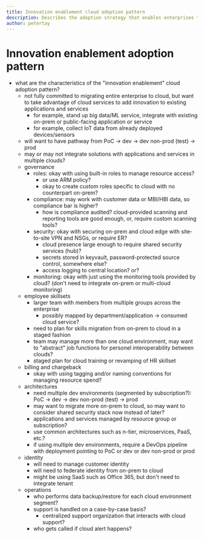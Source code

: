 ```yaml
---
title: Innovation enablement cloud adoption pattern
description: Describes the adoption strategy that enables enterprises to take advantage of cloud services to add innovation to existing applications and services
author: petertay
---
```


# Innovation enablement adoption pattern

- what are the characteristics of the "innovation enablement" cloud adoption pattern?
    - not fully committed to migrating entire enterprise to cloud, but want to take advantage of cloud services to add innovation to existing applications and services
        - for example, stand up big data/ML service, integrate with existing on-prem or public-facing application or service
        - for example, collect IoT data from already deployed devices/sensors
    - will want to have pathway from PoC -> dev -> dev non-prod (test) -> prod
    - may or may not integrate solutions with applications and services in multiple clouds?
    - governance
        - roles: okay with using built-in roles to manage resource access?  
            - or use ARM policy?
            - okay to create custom roles specific to cloud with no counterpart on-prem?
        - compliance: may work with customer data or MBI/HBI data, so compliance bar is higher?        
            - how is compliance audited? cloud-provided scanning and reporting tools are good enough, or, require custom scanning tools?
        - security: okay with securing on-prem and cloud edge with site-to-site VPN and NSGs, or require ER?
            - cloud presence large enough to require shared security services (hub)?
            - secrets stored in keyvault, password-protected source control, somewhere else?
            - access logging to central location? or?
        - monitoring: okay with just using the monitoring tools provided by cloud? (don't need to integrate on-prem or multi-cloud monitoring)
    - employee skillsets
        - larger team with members from multiple groups across the enterprise
            - possibly mapped by department/application -> consumed cloud service?
        - need to plan for skills migration from on-prem to cloud in a staged fashion
        - team may manage more than one cloud environment, may want to "abstract" job functions for personel interoperability between clouds?
        - staged plan for cloud training or revamping of HR skillset 
    - billing and chargeback
        - okay with using tagging and/or naming conventions for managing resource spend?
    - architectures
        - need multiple dev environments (segmented by subscription?): PoC -> dev -> dev non-prod (test) -> prod
        - may want to migrate more on-prem to cloud, so may want to consider shared security stack now instead of later?
        - applications and services managed by resource group or subscription?
        - use common architectures such as n-tier, microservices, PaaS, etc.?
        - if using multiple dev environments, require a DevOps pipeline with deployment pointing to PoC or dev or dev non-prod or prod
    - identity
        - will need to manage customer identity
        - will need to federate identity from on-prem to cloud
        - might be using SaaS such as Office 365, but don't need to integrate tenant
    - operations
        - who performs data backup/restore for each cloud environment segment? 
        - support is handled on a case-by-case basis?
            - centralized support organization that interacts with cloud support?
        - who gets called if cloud alert happens?